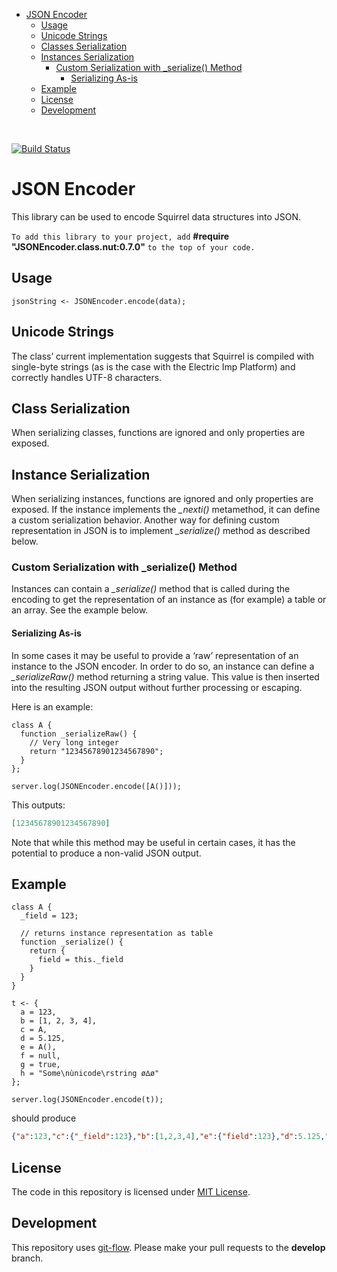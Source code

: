 <!-- START doctoc generated TOC please keep comment here to allow auto update -->
<!-- DON'T EDIT THIS SECTION, INSTEAD RE-RUN doctoc TO UPDATE -->


- [JSON Encoder](#json-encoder)
  - [Usage](#usage)
  - [Unicode Strings](#unicode-strings)
  - [Classes Serialization](#classes-serialization)
  - [Instances Serialization](#instances-serialization)
    - [Custom Serialization with \_serialize() Method](#custom-serialization-with-%5C_serialize-method)
      - [Serializing As-is](#serializing-as-is)
  - [Example](#example)
  - [License](#license)
  - [Development](#development)

<!-- END doctoc generated TOC please keep comment here to allow auto update -->

<br />
 
[![Build Status](https://travis-ci.org/electricimp/JSONEncoder.svg?branch=develop)](https://travis-ci.org/electricimp/JSONEncoder)

# JSON Encoder

This library can be used to encode Squirrel data structures into JSON.

`To add this library to your project, add` **#require "JSONEncoder.class.nut:0.7.0"** `to the top of your code.`

## Usage

```squirrel
jsonString <- JSONEncoder.encode(data);
```

## Unicode Strings

The class’ current implementation suggests that Squirrel is compiled with single-byte strings (as is the case with the Electric Imp Platform) and correctly handles UTF-8 characters.

## Class Serialization

When serializing classes, functions are ignored and only properties are exposed.

## Instance Serialization

When serializing instances, functions are ignored and only properties are exposed. If the instance implements the *_nexti()* metamethod, it can define a custom serialization behavior. Another way for defining custom representation in JSON is to implement *_serialize()* method as described below.

### Custom Serialization with \_serialize() Method

Instances can contain a *_serialize()* method that is called during the encoding to get the representation of an instance as (for example) a table or an array. See the example below.

#### Serializing As-is

In some cases it may be useful to provide a ‘raw’ representation of an instance to the JSON encoder. In order to do so, an instance can define a *_serializeRaw()* method returning a string value. This value is then inserted into the resulting JSON output without further processing or escaping.

Here is an example:

```squirrel
class A {
  function _serializeRaw() {
    // Very long integer
    return "12345678901234567890";
  }
};

server.log(JSONEncoder.encode([A()]));
```

This outputs:

```json
[12345678901234567890]
```

Note that while this method may be useful in certain cases, it has the potential to produce a non-valid JSON output.

## Example

```squirrel
class A {
  _field = 123;

  // returns instance representation as table
  function _serialize() {
    return {
      field = this._field
    }
  }
}

t <- {
  a = 123,
  b = [1, 2, 3, 4],
  c = A,
  d = 5.125,
  e = A(),
  f = null,
  g = true,
  h = "Some\nùnicode\rstring ø∆ø"
};

server.log(JSONEncoder.encode(t));
```

should produce

```json
{"a":123,"c":{"_field":123},"b":[1,2,3,4],"e":{"field":123},"d":5.125,"g":true,"f":null,"h":"Some\nùnicode\rstring ø∆ø"}
```

## License

The code in this repository is licensed under [MIT License](https://github.com/electricimp/serializer/tree/master/LICENSE).

## Development

This repository uses [git-flow](http://jeffkreeftmeijer.com/2010/why-arent-you-using-git-flow/).
Please make your pull requests to the __develop__ branch.
